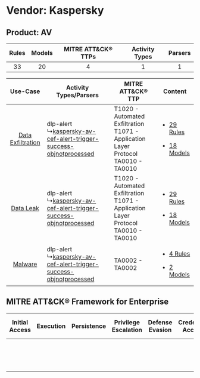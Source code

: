 Vendor: Kaspersky
=================
Product: AV
-----------
| Rules | Models | MITRE ATT&CK® TTPs | Activity Types | Parsers |
|:-----:|:------:|:------------------:|:--------------:|:-------:|
|  33   |   20   |         4          |       1        |    1    |

|    Use-Case    | Activity Types/Parsers    | MITRE ATT&CK® TTP    | Content    |
|:----:| ---- | ---- | ---- |
| [Data Exfiltration](../../../UseCases/uc_data_exfiltration.md) |  dlp-alert<br> ↳[kaspersky-av-cef-alert-trigger-success-objnotprocessed](Ps/pC_kasperskyavcefalerttriggersuccessobjnotprocessed.md)<br> | T1020 - Automated Exfiltration<br>T1071 - Application Layer Protocol<br>TA0010 - TA0010<br> | [<ul><li>29 Rules</li></ul><ul><li>18 Models</li></ul>](RM/r_m_kaspersky_av_Data_Exfiltration.md) |
|         [Data Leak](../../../UseCases/uc_data_leak.md)         |  dlp-alert<br> ↳[kaspersky-av-cef-alert-trigger-success-objnotprocessed](Ps/pC_kasperskyavcefalerttriggersuccessobjnotprocessed.md)<br> | T1020 - Automated Exfiltration<br>T1071 - Application Layer Protocol<br>TA0010 - TA0010<br> | [<ul><li>29 Rules</li></ul><ul><li>18 Models</li></ul>](RM/r_m_kaspersky_av_Data_Leak.md)         |
|    [Malware](../../../UseCases/uc_malware.md)    |  dlp-alert<br> ↳[kaspersky-av-cef-alert-trigger-success-objnotprocessed](Ps/pC_kasperskyavcefalerttriggersuccessobjnotprocessed.md)<br> | TA0002 - TA0002<br>    | [<ul><li>4 Rules</li></ul><ul><li>2 Models</li></ul>](RM/r_m_kaspersky_av_Malware.md)    |

MITRE ATT&CK® Framework for Enterprise
--------------------------------------
| Initial Access | Execution | Persistence | Privilege Escalation | Defense Evasion | Credential Access | Discovery | Lateral Movement | Collection | Command and Control                                                             | Exfiltration                                                                | Impact |
| -------------- | --------- | ----------- | -------------------- | --------------- | ----------------- | --------- | ---------------- | ---------- | ------------------------------------------------------------------------------- | --------------------------------------------------------------------------- | ------ |
|                |           |             |                      |                 |                   |           |                  |            | [Application Layer Protocol](https://attack.mitre.org/techniques/T1071)<br><br> | [Automated Exfiltration](https://attack.mitre.org/techniques/T1020)<br><br> |        |